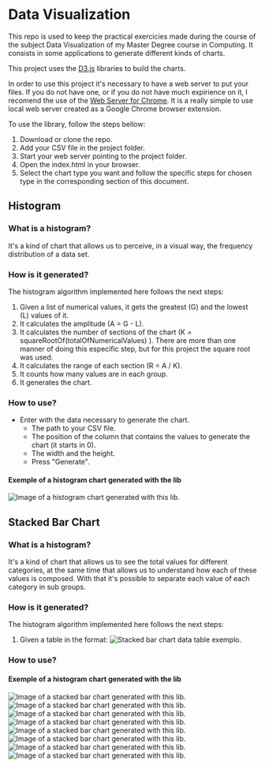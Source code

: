 # Data Visualization

This repo is used to keep the practical exercicies made during the course of the subject Data Visualization of my Master Degree course in Computing. It consists in some applications to generate different kinds of charts. 

This project uses the [D3.js](https://d3js.org) libraries to build the charts.

In order to use this project it's necessary to have a web server to put your files. If you do not have one, or if you do not have much expirience on it, I recomend the use of the [Web Server for Chrome](https://chrome.google.com/webstore/detail/web-server-for-chrome/ofhbbkphhbklhfoeikjpcbhemlocgigb). It is a really simple to use local web server created as a Google Chrome browser extension. 

To use the library, follow the steps bellow: 

1. Download or clone the repo. 
2. Add your CSV file in the project folder.
3. Start your web server pointing to the project folder.
3. Open the index.html in your browser.
4. Select the chart type you want and follow the specific steps for chosen type in the corresponding section of this document.

## Histogram

### What is a histogram? 

It's a kind of chart that allows us to perceive, in a visual way, the frequency distribution of a data set.

### How is it generated?

The histogram algorithm implemented here follows the next steps:

1. Given a list of numerical values, it gets the greatest (G) and the lowest (L) values of it.
2. It calculates the amplitude (A = G - L).
3. It calculates the number of sections of the chart (K = squareRootOf(totalOfNumericalValues) ). There are more than one manner of doing this especific step, but for this project the square root was used. 
4. It calculates the range of each section (R = A / K).
5. It counts how many values are in each group.
6. It generates the chart. 

### How to use? 

 -  Enter with the data necessary to generate the chart.
     - The path to your CSV file.
     - The position of the column that contains the values to generate the chart (it starts in 0).
     - The width and the height.
     - Press "Generate".
    
#### Exemple of a histogram chart generated with the lib

![Image of a histogram chart generated with this lib.](readme-images/histogram1.png)

## Stacked Bar Chart

### What is a histogram? 

It's a kind of chart that allows us to see the total values for different categories, at the same time that allows us to understand how each of these values is composed. With that it's possible to separate each value of each category in sub groups.

### How is it generated?

The histogram algorithm implemented here follows the next steps:

1. Given a table in the format: ![Stacked bar chart data table exemplo.](readme-images/stackedbar_chart_example.png)

### How to use? 

    
#### Exemple of a histogram chart generated with the lib

![Image of a stacked bar chart generated with this lib.](readme-images/stackedbar1.png)
![Image of a stacked bar chart generated with this lib.](readme-images/stackedbar2.png)
![Image of a stacked bar chart generated with this lib.](readme-images/stackedbar3.png)
![Image of a stacked bar chart generated with this lib.](readme-images/stackedbar4.png)
![Image of a stacked bar chart generated with this lib.](readme-images/stackedbar5.png)
![Image of a stacked bar chart generated with this lib.](readme-images/stackedbar6.png)
![Image of a stacked bar chart generated with this lib.](readme-images/stackedbar7.png)
![Image of a stacked bar chart generated with this lib.](readme-images/stackedbar8.png)


